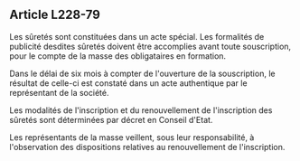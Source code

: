 Article L228-79
----
Les sûretés sont constituées dans un acte spécial. Les formalités de publicité
desdites sûretés doivent être accomplies avant toute souscription, pour le
compte de la masse des obligataires en formation.

Dans le délai de six mois à compter de l'ouverture de la souscription, le
résultat de celle-ci est constaté dans un acte authentique par le représentant
de la société.

Les modalités de l'inscription et du renouvellement de l'inscription des sûretés
sont déterminées par décret en Conseil d'Etat.

Les représentants de la masse veillent, sous leur responsabilité, à
l'observation des dispositions relatives au renouvellement de l'inscription.
